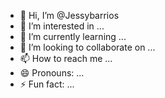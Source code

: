 - 👋 Hi, I’m @Jessybarrios
- 👀 I’m interested in ...
- 🌱 I’m currently learning ...
- 💞️ I’m looking to collaborate on ...
- 📫 How to reach me ...
- 😄 Pronouns: ...
- ⚡ Fun fact: ...

<!---
Jessybarrios/Jessybarrios is a ✨ special ✨ repository because its `README.md` (this file) appears on your GitHub profile.
You can click the Preview link to take a look at your changes.
--->
